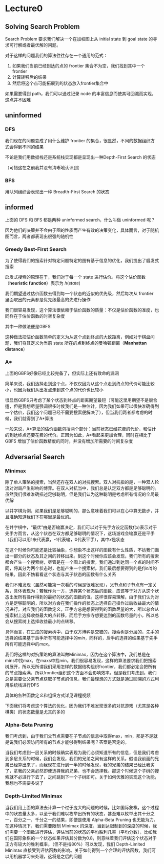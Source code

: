 # Lecture0

## Solving Search Problem

Search Problem 要求我们解决一个在加权图上从 initial state 到 goal state 的寻求可行解或者最优解的问题。

对于这样的问题我们的算法往往存在一个通用的范式：

1. 如果我们当前已经到达的点的 frontier 集合不为空，我们找到其中一个frontier
2. 计算转移后的结果
3. 然后将这个点可能拓展到的状态放入frontier集合中

如果需要得到 path，我们可以通过记录 node 的丰富信息而使其可回溯而实现，这点并不困难

## uninformed

### DFS

我们现在的问题变成了用什么维护 frontier 的集合，很显然，不同的数据组织方式会得到不同的结果

不论是我们用数据栈还是系统栈实现都是呈现出一种Depth-First  Search 的状态

（可惜这在之前我并没有清晰地认识到）

### BFS

用队列组织会表现出一种 Breadth-First Search 的状态

## informed

上面的 DFS 和 BFS 都是两种 uninformed search，什么叫做 uninformed 呢？

因为他们的决策并不会由于图的性质而产生有效的决策变化，具体而言，对于随机图而言，两者都表现出很强的随机性

### Greedy Best-First Search

为了使得我们的搜索针对特定问题特定的图有基于信息的优化，我们提出了启发式搜索

启发式搜索的原理在于，我们对于每一个 state 进行估价。将这个估价函数（**heuristic function**）表示为 $h(state)$

我们期望通过估价函数去得到每一个状态的近似的优先级，然后每次从 frontier 里面取出的元素都是优先级最高的先进行操作

我们很容易发现，这个算法很依赖于估价函数的质量：不仅是估价函数的准度，也同样在于估价函数的时空复杂度

其中一种做法便是GBFS

这种做法把估价函数简单的定义为从这个点到终点的大致距离，例如对于棋盘问题，我们将其定义为当前 state 所在的点到终点的曼哈顿距离（**Manhattan distance**）

### A*

上面的GBFS好像已经比较完备了，但实际上还有致命的漏洞

简单来说，我们选择走到这个点，不仅仅因为从这个点走到终点的代价可能比较小，也因为我们从出发点走到这个点的代价也比较小

很显然GBFS只考虑了某个状态到终点的距离期望最短（可能这里用期望不是很合适，但是我想尽量强调很多时候我们是一种估计，因为我们如果可以很快准确得到一个估价，我们这个问题已经不需要搜索便解决了），但当我们两者都考虑的时候，我们就得到了A*算法

一般来说，A\*算法的估价函数包括两个部分：当前状态已经花费的代价，和估计的到达终点还要花费的代价。正因为如此，A\*看起来更加合理，同时在相比于 GBFS 增加了估价函数精度的同时，并没有增加所需要的时间复杂度

## Adversarial Search

### Minimax

除了单人策略的搜索，当然还存在双人的对抗搜索。双人对抗指的是，一种双人轮流对对局产生影响的博弈。在双人对抗当中，我们总是认定双方都是足够聪明的。虽然我们很难准确描述足够聪明，但是我们认为这种聪明是考虑所有情况的全局最优解

以井字棋为例，如果我们是足够聪明的，那么意味着我们可以在心中算无数步，并且准确知道我们下在哪里是最优的。

在井字棋中，“最优”由是否输赢决定，我们可以对于先手方设定函数$f(x)$表示对于先手方而言，从这个状态在双方都足够聪明的情况下，这场游戏会输赢还是平手（我们可以用1来代表赢，-1代表输，0代表平手），其中$x$是状态

在这个时候你可能还是比较抽象，你想象不出这样的函数有什么性质，不妨我们画出一部分的状态及其之间的转移出来。到这个时候你应该会发现，我们所有的搜索都会产生一个搜索树，尽管是在一个图上的搜索，我们通过到达同一个点的时间不同，将其分为两个状态时，也能产生一个搜索树。我们最后想要得到的是$f(init)$的结果，因此不妨看看这个状态与其子状态的函数有什么关系

我们不难发现（虽然可能第一次看的时候是很难发现），父节点和子节点有一定关系，具体表现为：若我作为一方，选择某个状态后的函数，应该等于对方从这个状态出发所有操作得到的最好的状态的函数的值。这样很容易理解，由于我们认为对方是足够聪明的，所以对方会在我们操作的状态上选择自己操作过后收益最大的情况进行。对应我们的函数定义，正手方总是想要得到的函数尽量的大，所以总会从搜索树上选择收益最大的点转移，而后手方宗寺想要达到的函数尽量的小，所以总会从搜索树上选择收益最小的点转移。

具体而言，在生成的搜索树中，由于双方博弈是交错的，搜索树是分层的，先手的选择的结果基于后手所有可能选择中的$min$，同样的，后手的选择的结果基于先手所有可能选择中的$max$。

我们将这样的对抗策略的算法叫做Minimax，因为在这个算法中，我们总是在mins中找max，在maxs中找min。我们很容易发现，这样的算法要求我们把搜索树展开，所以无所谓我们采用怎样的数据结构组织frontier，我们都必定会把所有的节点搜索满，所以frontier组织这个方面不会影响效率。但是我们考虑到，我们总是需要让父亲节点获取子节点的信息，我们最理想的方式就是通过回溯的方式利用系统栈进行DFS

具体的各种函数定义和组织方式详见课程视频

下面我们将考虑这个算法的优化，因为我们不难发现很多的对抗游戏（尤其是各种棋类）的状态数量是尤其的多的

### Alpha-Beta Pruning

我们考虑到，由于我们父节点需要在子节点的信息中取得max，min，那是不是就是说我们必须访问所有的节点才能够得到结果呢？答案是否定的。

当我们考虑到一层关系的时候确实表现为我们必须知道所有的信息，但是我们考虑到多层关系的时候，我们会发现，我们的兄弟之间有这样的关系，假设我前面的兄弟已经算出来了，而我现在进行到一半的时候发现，我的兄弟的结果已经比我劣了，拿我的父亲必然即使选择我的兄弟，也不会选择我。那这个时候这个子树的搜索就不必进行下去了，之间跳到下一个子树即可。关于如何优雅的实现这个功能，我想也不需要多说了

### Depth-Limited Minimax

当我们用上面的算法去计算一个过于庞大的问题的时候，比如国际象棋，这个过程中的状态量太多，以至于我们难以枚举出所有的状态，甚至难以枚举出其十分之一，百分之一，千分之一的结果，即便是使用 Alpha-Beta Pruning 也无能为力。在这种情况下，我们需要限制 Minimax 的深度，当到达限制到的深度的时候，我们需要一个函数进行评估，评估当前的状态的平均胜利几率（平均分数），比如我们在国际象棋的一个状态如果评估其分数为0.8，则意味着我们评估这个状态对于正方有较大的胜利概率。（但不是指80%）可以发现，我们 Depth-Limited Minimax 直接受到评估函数的影响。关于如何得到一个合理的评估函数，我们可以用机器学习来处理，这将是之后的问题